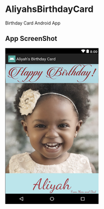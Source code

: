 # AliyahsBirthdayCard
Birthday Card Android App

## App ScreenShot
<img src="https://github.com/ttejuosho/AliyahsBirthdayCard/blob/master/app/src/main/res/drawable/ScreenShot.png" width="300" height="500">
